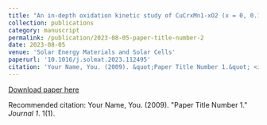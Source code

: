 ```yaml
---
title: "An in-depth oxidation kinetic study of CuCrxMn1-xO2 (x = 0, 0.1, 0.3) for thermochemical energy storage at medium-high temperature"
collection: publications
category: manuscript
permalink: /publication/2023-08-05-paper-title-number-2
date: 2023-08-05
venue: 'Solar Energy Materials and Solar Cells'
paperurl: '10.1016/j.solmat.2023.112495'
citation: 'Your Name, You. (2009). &quot;Paper Title Number 1.&quot; <i>Journal 1</i>. 1(1).'
---
```


[Download paper here](10.1016/j.solmat.2023.112495)

Recommended citation: Your Name, You. (2009). "Paper Title Number 1." <i>Journal 1</i>. 1(1).